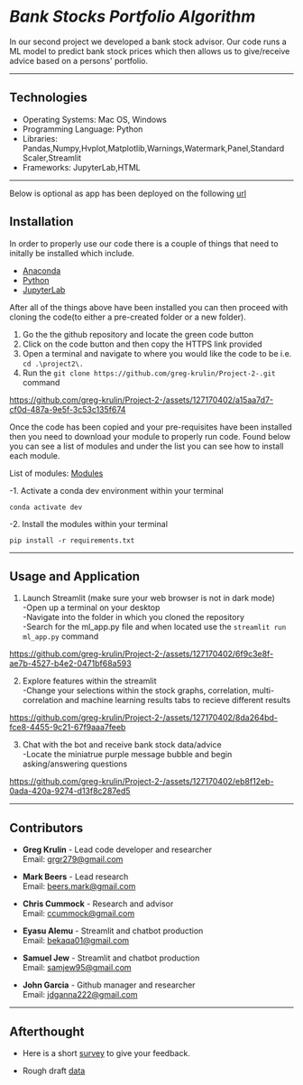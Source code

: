 # _Bank Stocks Portfolio Algorithm_

  In our second project we developed a bank stock advisor. Our code runs a ML model to predict bank stock prices which then allows us to give/receive advice based on a persons' portfolio. 
  
-----------------

## Technologies

  - Operating Systems: Mac OS, Windows
  - Programming Language: Python
  - Libraries: Pandas,Numpy,Hvplot,Matplotlib,Warnings,Watermark,Panel,Standard Scaler,Streamlit
  - Frameworks: JupyterLab,HTML

-----------------
Below is optional as app has been deployed on the following [url](https://greg-krulin-bank-stock-machine-learning-algo-and--ml-app-o0ncgm.streamlit.app/)

## Installation 

  In order to properly use our code there is a couple of things that need to initally be installed which include.

  - [Anaconda](https://www.anaconda.com/download/)
  - [Python](https://www.python.org/downloads/release/python-3717/)
  - [JupyterLab](https://jupyter.org/install)

  After all of the things above have been installed you can then proceed with cloning the code(to either a pre-created folder or a new folder).  
  1. Go the the github repository and locate the green code button  
  2. Click on the code button and then copy the HTTPS link provided  
  3. Open a terminal and navigate to where you would like the code to be i.e. ```cd .\project2\.```  
  4. Run the ```git clone https://github.com/greg-krulin/Project-2-.git``` command  
 
https://github.com/greg-krulin/Project-2-/assets/127170402/a15aa7d7-cf0d-487a-9e5f-3c53c135f674

  Once the code has been copied and your pre-requisites have been installed then you need to download your module to properly run code. Found below you can see a list of modules and under the list you can see how to install each  module.

  List of modules: [Modules](https://docs.google.com/document/d/11d9BxMvM-SLomjxevWBR8p6_0VbAzo7C8bBW8Xx0KlY/edit?usp=sharing)

-1. Activate a conda dev environment within your terminal

    conda activate dev

-2. Install the modules within your terminal

    pip install -r requirements.txt

------------------------

## Usage and Application

  1. Launch Streamlit  (make sure your web browser is not in dark mode)  
  -Open up a terminal on your desktop  
  -Navigate into the folder in which you cloned the repository  
  -Search for the ml_app.py file and when located use the ```streamlit run ml_app.py``` command  
  
  https://github.com/greg-krulin/Project-2-/assets/127170402/6f9c3e8f-ae7b-4527-b4e2-0471bf68a593
  
  2. Explore features within the streamlit  
  -Change your selections within the stock graphs, correlation, multi-correlation and machine learning results tabs to recieve different results  
 
  https://github.com/greg-krulin/Project-2-/assets/127170402/8da264bd-fce8-4455-9c21-67f9aaa7feeb

  3. Chat with the bot and receive bank stock data/advice  
  -Locate the miniatrue purple message bubble and begin asking/answering questions 
  
  https://github.com/greg-krulin/Project-2-/assets/127170402/eb8f12eb-0ada-420a-9274-d13f8c287ed5

-----------

## Contributors 

- **Greg Krulin** - Lead code developer and researcher  
Email: grgr279@gmail.com

- **Mark Beers** - Lead research   
Email: beers.mark@gmail.com

- **Chris Cummock** - Research and advisor  
Email: ccummock@gmail.com

- **Eyasu Alemu** - Streamlit and chatbot production  
Email: bekaqa01@gmail.com

- **Samuel Jew** - Streamlit and chatbot production  
Email: samjew95@gmail.com

- **John Garcia** - Github manager and researcher  
Email: jdganna222@gmail.com

--------------------

  ## Afterthought 

  - Here is a short [survey](https://docs.google.com/forms/d/e/1FAIpQLSeAryLW-CrIiCg_3OhYMfXxMtkAp9lgCRFc1ycpckKbaPpuQw/viewform?usp=sf_link) to give your feedback.

  - Rough draft [data](https://docs.google.com/document/d/1MLGlj1h7fzjEZxbkJb2hYqR_91eZt7MND6XzwtM6Wsc/edit)
    
